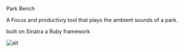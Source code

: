 Park Bench

A Focus and productiviy tool that plays the ambient sounds of a park.

built on Sinatra a Ruby framework

![alt](http://i.imgur.com/6cXI8iU.png)
